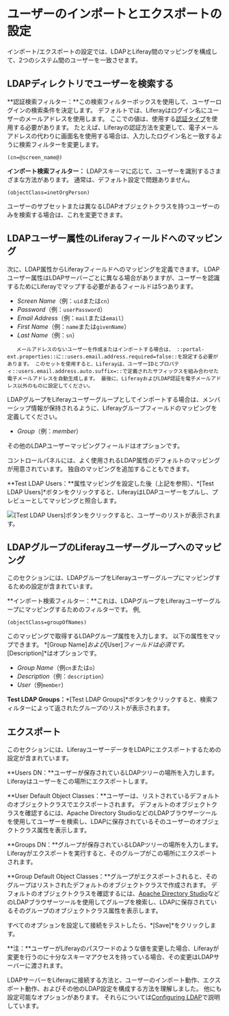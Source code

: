 # ユーザーのインポートとエクスポートの設定

インポート/エクスポートの設定では、LDAPとLiferay間のマッピングを構成して、2つのシステム間のユーザーを一致させます。

## LDAPディレクトリでユーザーを検索する

**認証検索フィルター：**この検索フィルターボックスを使用して、ユーザーログインの検索条件を決定します。 デフォルトでは、Liferayはログイン名にユーザーのメールアドレスを使用します。 ここでの値は、使用する[認証タイプ](../../../installation-and-upgrades/securing-liferay/authentication-basics.md#authentication-types)を使用する必要があります。 たとえば、Liferayの認証方法を変更して、電子メールアドレスの代わりに画面名を使用する場合は、入力したログイン名と一致するように検索フィルターを変更します。

    (cn=@screen_name@)

**インポート検索フィルター：** LDAPスキーマに応じて、ユーザーを識別するさまざまな方法があります。 通常は、デフォルト設定で問題ありません。

    (objectClass=inetOrgPerson)

ユーザーのサブセットまたは異なるLDAPオブジェクトクラスを持つユーザーのみを検索する場合は、これを変更できます。

## LDAPユーザー属性のLiferayフィールドへのマッピング

次に、LDAP属性からLiferayフィールドへのマッピングを定義できます。 LDAPユーザー属性はLDAPサーバーごとに異なる場合がありますが、ユーザーを認識するためにLiferayでマップする必要があるフィールドは5つあります。

  - *Screen Name*（例：`uid`または`cn`）
  - *Password*（例：`userPassword`）
  - *Email Address*（例：`mail`または`email`）
  - *First Name*（例：`name`または`givenName`）
  - *Last Name*（例：`sn`）

``` note::
   メールアドレスのないユーザーを作成またはインポートする場合は、 ::portal-ext.properties::に::users.email.address.required=false::を設定する必要があります。 このセットを使用すると、Liferayは、ユーザーIDとプロパティ::users.email.address.auto.suffix=::で定義されたサフィックスを組み合わせた電子メールアドレスを自動生成します。 最後に、LiferayおよびLDAP認証を電子メールアドレス以外のものに設定してください。
```

LDAPグループをLiferayユーザーグループとしてインポートする場合は、メンバーシップ情報が保持されるように、Liferayグループフィールドのマッピングを定義してください。

  - *Group*（例：*member*）

その他のLDAPユーザーマッピングフィールドはオプションです。

コントロールパネルには、よく使用されるLDAP属性のデフォルトのマッピングが用意されています。 独自のマッピングを追加することもできます。

**Test LDAP Users：**属性マッピングを設定した後（上記を参照）、*[Test LDAP Users]*ボタンをクリックすると、LiferayはLDAPユーザーをプルし、プレビューとしてマッピングと照合します。

![[Test LDAP Users]ボタンをクリックすると、ユーザーのリストが表示されます。](./configuring-user-import-and-export/images/01.png)

## LDAPグループのLiferayユーザーグループへのマッピング

このセクションには、LDAPグループをLiferayユーザーグループにマッピングするための設定が含まれています。

**インポート検索フィルター：**これは、LDAPグループをLiferayユーザーグループにマッピングするためのフィルターです。 例,

    (objectClass=groupOfNames)

このマッピングで取得するLDAPグループ属性を入力します。 以下の属性をマップできます。 *[Group Name]*および*[User]*フィールドは必須です。*[Description]*はオプションです。

  - *Group Name*（例`cn`または`o`）
  - *Description*（例：`description`）
  - *User*（例`member`）

**Test LDAP Groups：***[Test LDAP Groups]*ボタンをクリックすると、検索フィルターによって返されたグループのリストが表示されます。

## エクスポート

このセクションには、LiferayユーザーデータをLDAPにエクスポートするための設定が含まれています。

**Users DN：**ユーザーが保存されているLDAPツリーの場所を入力します。 Liferayはユーザーをこの場所にエクスポートします。

**User Default Object Classes：**ユーザーは、リストされているデフォルトのオブジェクトクラスでエクスポートされます。 デフォルトのオブジェクトクラスを確認するには、Apache Directory StudioなどのLDAPブラウザーツールを使用してユーザーを検索し、LDAPに保存されているそのユーザーのオブジェクトクラス属性を表示します。

**Groups DN：**グループが保存されているLDAPツリーの場所を入力します。 Liferayがエクスポートを実行すると、そのグループがこの場所にエクスポートされます。

**Group Default Object Classes：**グループがエクスポートされると、そのグループはリストされたデフォルトのオブジェクトクラスで作成されます。 デフォルトのオブジェクトクラスを確認するには、[Apache Directory Studio](https://directory.apache.org/studio)などのLDAPブラウザーツールを使用してグループを検索し、LDAPに保存されているそのグループのオブジェクトクラス属性を表示します。

すべてのオプションを設定して接続をテストしたら、*[Save]*をクリックします。

**注：**ユーザーがLiferayのパスワードのような値を変更した場合、Liferayが変更を行うのに十分なスキーマアクセスを持っている場合、その変更はLDAPサーバーに渡されます。

LDAPサーバーをLiferayに接続する方法と、ユーザーのインポート動作、エクスポート動作、およびその他のLDAP設定を構成する方法を理解しました。 他にも設定可能なオプションがあります。 それらについては[Configuring LDAP](./ldap-configuration-reference.md)で説明しています。
